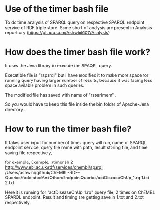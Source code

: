 # Use of the timer bash file

To do time analysis of SPARQL query on respective SPARQL endpoint service of RDF triple store.
Some short of analysis are present in Analysis repository (https://github.com/Ashwini607/Analysis)

# How does the timer bash file work?

It uses the Jena library to execute the SPAQRL query. 

Executible file is "rsparql" but I have modified it to make more space for running query having larger number of results, because it was facing less space avilable problem in such queries. 

The modified file has saved with name of "rsparlmem" .

So you would have to keep this file inside the bin folder of Apache-Jena directory .

# How to run the timer bash file?

It takes user input for number of times query will run, name of SPARQL endpoint service, query file name with path, result storing file, and time saving file respectively,

for example,  Example: ./timer.sh 2 http://www.ebi.ac.uk/rdf/services/chembl/sparql /Users/ashwini/github/ChEMBL-RDF-Queries/federatedAndOthersEndpointQueries/actDiseaseChUp_1.rq 1.txt 2.txt

Here it is running for  "actDiseaseChUp_1.rq" query file, 2 times on ChEMBL SPARQL endpoint. Result and timing are getting save in 1.txt and 2.txt respectively.

